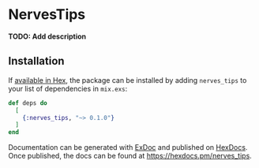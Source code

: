 # NervesTips

**TODO: Add description**

## Installation

If [available in Hex](https://hex.pm/docs/publish), the package can be installed
by adding `nerves_tips` to your list of dependencies in `mix.exs`:

```elixir
def deps do
  [
    {:nerves_tips, "~> 0.1.0"}
  ]
end
```

Documentation can be generated with [ExDoc](https://github.com/elixir-lang/ex_doc)
and published on [HexDocs](https://hexdocs.pm). Once published, the docs can
be found at <https://hexdocs.pm/nerves_tips>.

